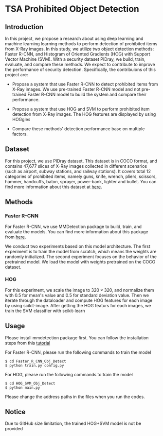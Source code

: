 # TSA Prohibited Object Detection
## Introduction
In this project, we propose a research about using deep learning and machine learning learning methods to perform detection of prohibited items from X-Ray images. In this study, we utilize two object detection methods: Faster R-CNN, and Histogram of Oriented Gradients (HOG) with Support Vector Machine (SVM). With a security dataset PIDray, we build, train, evaluate, and compare these methods. We expect to contribute to improve the performance of security detection. Specifically, the contribuions of this project are:

-   Propose a system that use Faster R-CNN to detect prohibited items from X-Ray images. We use pre-trained Faster R-CNN model and not pre-trained Faster R-CNN model to build the system and compare their performance.

-   Propose a system that use HOG and SVM to perform prohibited item detection from X-Ray images. The HOG features are displayed by using HOGgles

-   Compare these methods' detection performance base on multiple factors.

## Dataset
For this project, we use PIDray dataset. This dataset is in COCO format, and contains 47,677 slices of X-Ray images collected in different scenarios (such as airport, subway stations, and railway stations). It covers total 12 categories of prohibited items, namely guns, knife, wrench, pliers, scissors, hammer, handcuffs, baton, sprayer, power-bank, lighter and bullet. You can find more information about this dataset at [here](https://github.com/bywang2018/security-dataset).

## Methods
### Faster R-CNN
For Faster R-CNN, we use MMDetection package to build, train, and evaluate the models. You can find more information about this package from [here](https://mmdetection.readthedocs.io/en/latest/). 

We conduct two experiments based on this model architecture. The first experiment is to train the model from scratch, which means the weights are randomly initialized. The second experiment focuses on the behavior of the pretrained model. We load the model with weights pretrained on the COCO dataset.

### HOG
For this experiment, we scale the image to $320 \times 320$, and normalize them with 0.5 for mean's value and 0.5 for standard deviation value. Then we iterate through the dataloader and compute HOG features for each image by using scikit-image. After getting the HOG featurs for each images, we train the SVM classifier with scikit-learn 

## Usage
Please install mmdetection package first. You can follow the installation steps from this [tutorial](https://mmdetection.readthedocs.io/en/latest/get_started.html#installation)

For Faster R-CNN, please run the following commands to train the model
```
$ cd Faster_R_CNN_Obj_Detect
$ python train.py config.py
```

For HOG, please run the following commands to train the model
```
$ cd HOG_SVM_Obj_Detect
$ python main.py
```

Please change the address paths in the files when you run the codes.

## Notice
Due to GitHub size limitation, the trained HOG+SVM model is not be provided